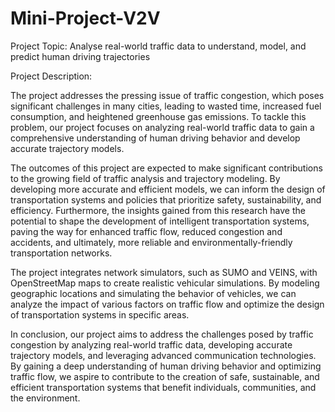 # Mini-Project-V2V

Project Topic:
Analyse real-world traffic data to understand, model, and predict human driving trajectories

Project Description:

The project addresses the pressing issue of traffic congestion, which poses significant challenges in many cities, leading to wasted time, increased fuel consumption, and heightened greenhouse gas emissions. To tackle this problem, our project focuses on analyzing real-world traffic data to gain a comprehensive understanding of human driving behavior and develop accurate trajectory models.

The outcomes of this project are expected to make significant contributions to the growing field of traffic analysis and trajectory modeling. By developing more accurate and efficient models, we can inform the design of transportation systems and policies that prioritize safety, sustainability, and efficiency. Furthermore, the insights gained from this research have the potential to shape the development of intelligent transportation systems, paving the way for enhanced traffic flow, reduced congestion and accidents, and ultimately, more reliable and environmentally-friendly transportation networks.

The project integrates network simulators, such as SUMO and VEINS, with OpenStreetMap maps to create realistic vehicular simulations. By modeling geographic locations and simulating the behavior of vehicles, we can analyze the impact of various factors on traffic flow and optimize the design of transportation systems in specific areas.

In conclusion, our project aims to address the challenges posed by traffic congestion by analyzing real-world traffic data, developing accurate trajectory models, and leveraging advanced communication technologies. By gaining a deep understanding of human driving behavior and optimizing traffic flow, we aspire to contribute to the creation of safe, sustainable, and efficient transportation systems that benefit individuals, communities, and the environment.
